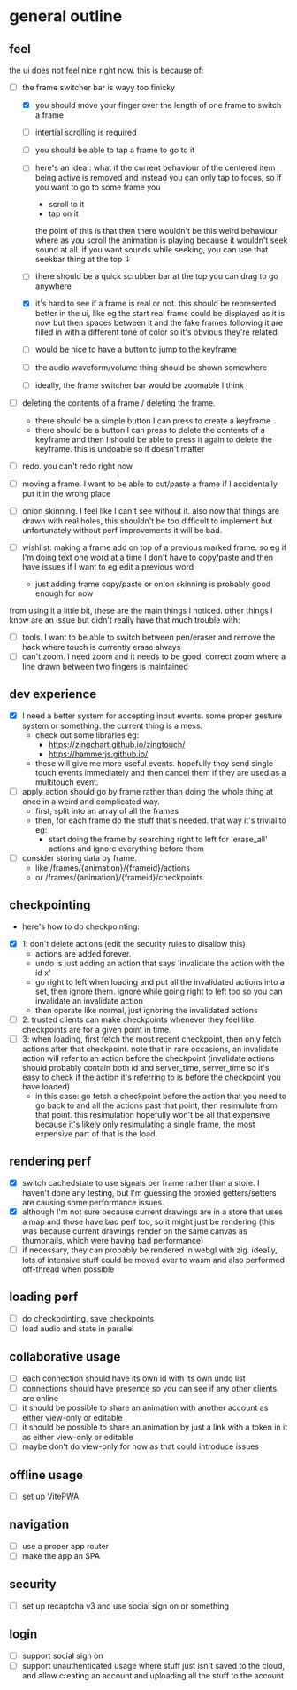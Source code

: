 # general outline

## feel

the ui does not feel nice right now. this is because of:

- [ ] the frame switcher bar is wayy too finicky

  - [x] you should move your finger over the length of one frame to switch a frame
  - [ ] intertial scrolling is required
  - [ ] you should be able to tap a frame to go to it
  - [ ] here's an idea : what if the current behaviour of the centered item being active is removed and instead
        you can only tap to focus, so if you want to go to some frame you

    - scroll to it
    - tap on it

    the point of this is that then there wouldn't be this weird behaviour where as you scroll the animation is playing
    because it wouldn't seek sound at all. if you want sounds while seeking, you can use that seekbar thing at the
    top ↓

  - [ ] there should be a quick scrubber bar at the top you can drag to go anywhere
  - [x] it's hard to see if a frame is real or not. this should be represented better in the ui, like eg the start real
        frame could be displayed as it is now but then spaces between it and the fake frames following it are filled in
        with a different tone of color so it's obvious they're related
  - [ ] would be nice to have a button to jump to the keyframe
  - [ ] the audio waveform/volume thing should be shown somewhere
  - [ ] ideally, the frame switcher bar would be zoomable I think

- [ ] deleting the contents of a frame / deleting the frame.
  - there should be a simple button I can press to create a keyframe
  - there should be a button I can press to delete the contents of a keyframe and then I should be able to press it
    again to delete the keyframe. this is undoable so it doesn't matter
- [ ] redo. you can't redo right now
- [ ] moving a frame. I want to be able to cut/paste a frame if I accidentally put it in the wrong place
- [ ] onion skinning. I feel like I can't see without it. also now that things are drawn with real holes, this shouldn't
      be too difficult to implement but unfortunately without perf improvements it will be bad.
- [ ] wishlist: making a frame add on top of a previous marked frame. so eg if I'm doing text one word at a time I don't
      have to copy/paste and then have issues if I want to eg edit a previous word
  - just adding frame copy/paste or onion skinning is probably good enough for now

from using it a little bit, these are the main things I noticed. other things I know are an issue but didn't
really have that much trouble with:

- [ ] tools. I want to be able to switch between pen/eraser and remove the hack where touch is currently erase always
- [ ] can't zoom. I need zoom and it needs to be good, correct zoom where a line drawn between two fingers is maintained

## dev experience

- [x] I need a better system for accepting input events. some proper gesture system or something. the current thing is
      a mess.
  - check out some libraries eg:
    - https://zingchart.github.io/zingtouch/
    - https://hammerjs.github.io/
  - these will give me more useful events. hopefully they send single touch events immediately and then
    cancel them if they are used as a multitouch event.
- [ ] apply_action should go by frame rather than doing the whole thing at once in a weird and complicated way.
  - first, split into an array of all the frames
  - then, for each frame do the stuff that's needed. that way it's trivial to eg:
    - start doing the frame by searching right to left for 'erase_all' actions and ignore everything before them
- [ ] consider storing data by frame.
  - like /frames/{animation}/{frameid}/actions
  - or /frames/{animation}/{frameid}/checkpoints

## checkpointing

- here's how to do checkpointing:
- [x] 1: don't delete actions (edit the security rules to disallow this)
  - actions are added forever.
  - undo is just adding an action that says 'invalidate the action with the id x'
  - go right to left when loading and put all the invalidated actions into a set, then
    ignore them. ignore while going right to left too so you can invalidate an invalidate
    action
  - then operate like normal, just ignoring the invalidated actions
- [ ] 2: trusted clients can make checkpoints whenever they feel like. checkpoints are for
      a given point in time.
- [ ] 3: when loading, first fetch the most recent checkpoint, then only fetch actions after that
      checkpoint. note that in rare occasions, an invalidate action will refer to an action before
      the checkpoint (invalidate actions should probably contain both id and server_time, server_time
      so it's easy to check if the action it's referring to is before the checkpoint you have loaded)
  - in this case: go fetch a checkpoint before the action that you need to go back to and all the
    actions past that point, then resimulate from that point. this resimulation hopefully won't be
    all that expensive because it's likely only resimulating a single frame, the most expensive
    part of that is the load.

## rendering perf

- [x] switch cachedstate to use signals per frame rather than a store. I haven't done any testing, but I'm guessing the
      proxied getters/setters are causing some performance issues.
- [x] although I'm not sure because current drawings are in a store that uses a map and those have bad perf too, so it
      might just be rendering (this was because current drawings render on the same canvas as thumbnails, which were
      having bad performance)
- [ ] if necessary, they can probably be rendered in webgl with zig. ideally, lots of intensive stuff could be moved
      over to wasm and also performed off-thread when possible

## loading perf

- [ ] do checkpointing. save checkpoints
- [ ] load audio and state in parallel

## collaborative usage

- [ ] each connection should have its own id with its own undo list
- [ ] connections should have presence so you can see if any other clients are online
- [ ] it should be possible to share an animation with another account as either view-only or editable
- [ ] it should be possible to share an animation by just a link with a token in it as either view-only or
      editable
- [ ] maybe don't do view-only for now as that could introduce issues

## offline usage

- [ ] set up VitePWA

## navigation

- [ ] use a proper app router
- [ ] make the app an SPA

## security

- [ ] set up recaptcha v3 and use social sign on or something

## login

- [ ] support social sign on
- [ ] support unauthenticated usage where stuff just isn't saved to the cloud, and allow creating an account and
      uploading all the stuff to the account
